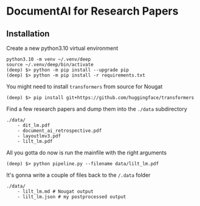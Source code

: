 # DocumentAI for Research Papers

## Installation

Create a new python3.10 virtual environment

```
python3.10 -m venv ~/.venv/deep
source ~/.venv/deep/bin/activate
(deep) $> python -m pip install --upgrade pip
(deep) $> python -m pip install -r requirements.txt
```

You might need to install `transformers` from source for Nougat
```
(deep) $> pip install git+https://github.com/huggingface/transformers
```

Find a few research papers and dump them into the `./data` subdirectory
```
./data/
    - dit_lm.pdf
    - document_ai_retrospective.pdf
    - layoutlmv3.pdf
    - lilt_lm.pdf
```

All you gotta do now is run the mainfile with the right arguments
```
(deep) $> python pipeline.py --filename data/lilt_lm.pdf
```

It's gonna write a couple of files back to the `/.data` folder
```
./data/
    - lilt_lm.md # Nougat output
    - lilt_lm.json # my postprocessed output
```